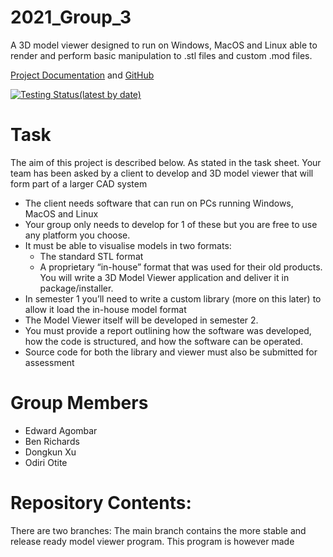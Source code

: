  # 2021_Group_3

A 3D model viewer designed to run on Windows, MacOS and Linux able to render and perform basic manipulation to .stl files and custom .mod files.

[Project Documentation](https://ejagombar.github.io/2021_Group_3/) and
[GitHub](https://github.com/ejagombar/2021_Group_3)

[![Testing Status(latest by date)](https://img.shields.io/github/workflow/status/ejagombar/2021_Group_3/cmake-test)](https://github.com/ejagombar/2021_Group_3/actions/workflows/makes-test.yml/badge.svg)
# Task
The aim of this project is described below. As stated in the task sheet.
Your team has been asked by a client to develop and 3D model viewer that will form part of a larger CAD system  
  * The client needs software that can run on PCs running Windows, MacOS and Linux  
  * Your group only needs to develop for 1 of these but you are free to use any platform you choose.   
  * It must be able to visualise models in two formats:  
    * The standard STL format  
    * A proprietary “in-house” format that was used for their old products.
You will write a 3D Model Viewer application and deliver it in package/installer.  
  * In semester 1 you’ll need to write a custom library (more on this later) to allow it load the in-house model format  
  * The Model Viewer itself will be developed in semester 2.  
  * You must provide a report outlining how the software was developed, how the code is structured, and how the software can be operated.
  * Source code for both the library and viewer must also be submitted for assessment


# Group Members

 * Edward Agombar
 * Ben Richards
 * Dongkun Xu
 * Odiri Otite

# Repository Contents:
There are two branches: The main branch contains the more stable and release ready model viewer program. This program is however made
